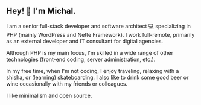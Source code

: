## Hey! 👋 I'm Michal.

I am a senior full-stack developer and software architect 💻 specializing in PHP (mainly WordPress and Nette Framework). I work full-remote, primarily as an external developer and IT consultant for digital agencies. 

Although PHP is my main focus, I'm skilled in a wide range of other technologies (front-end coding, server administration, etc.). 

In my free time, when I'm not coding, I enjoy traveling, relaxing with a shisha, or (learning) skateboarding. I also like to drink some good beer or wine occasionally with my friends or colleagues.

I like minimalism and open source.
